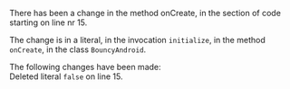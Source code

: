 There has been a change in the method onCreate, in the section of code starting on line nr 15.
  
The change is in a literal, in the invocation ```initialize```, in the method ```onCreate```, in the class ```BouncyAndroid```.
  
The following changes have been made:  
Deleted literal ```false``` on line 15.  

